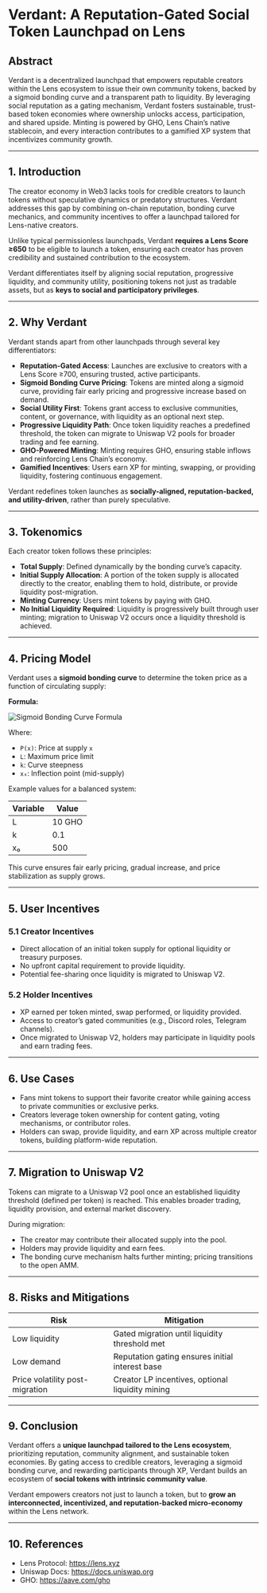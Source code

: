 # Verdant: A Reputation-Gated Social Token Launchpad on Lens

## Abstract

Verdant is a decentralized launchpad that empowers reputable creators within the Lens ecosystem to issue their own community tokens, backed by a sigmoid bonding curve and a transparent path to liquidity. By leveraging social reputation as a gating mechanism, Verdant fosters sustainable, trust-based token economies where ownership unlocks access, participation, and shared upside. Minting is powered by GHO, Lens Chain’s native stablecoin, and every interaction contributes to a gamified XP system that incentivizes community growth.

---

## 1. Introduction

The creator economy in Web3 lacks tools for credible creators to launch tokens without speculative dynamics or predatory structures. Verdant addresses this gap by combining on-chain reputation, bonding curve mechanics, and community incentives to offer a launchpad tailored for Lens-native creators.

Unlike typical permissionless launchpads, Verdant **requires a Lens Score ≥650** to be eligible to launch a token, ensuring each creator has proven credibility and sustained contribution to the ecosystem.

Verdant differentiates itself by aligning social reputation, progressive liquidity, and community utility, positioning tokens not just as tradable assets, but as **keys to social and participatory privileges**.

---

## 2. Why Verdant

Verdant stands apart from other launchpads through several key differentiators:

- **Reputation-Gated Access**: Launches are exclusive to creators with a Lens Score ≥700, ensuring trusted, active participants.
- **Sigmoid Bonding Curve Pricing**: Tokens are minted along a sigmoid curve, providing fair early pricing and progressive increase based on demand.
- **Social Utility First**: Tokens grant access to exclusive communities, content, or governance, with liquidity as an optional next step.
- **Progressive Liquidity Path**: Once token liquidity reaches a predefined threshold, the token can migrate to Uniswap V2 pools for broader trading and fee earning.
- **GHO-Powered Minting**: Minting requires GHO, ensuring stable inflows and reinforcing Lens Chain’s economy.
- **Gamified Incentives**: Users earn XP for minting, swapping, or providing liquidity, fostering continuous engagement.

Verdant redefines token launches as **socially-aligned, reputation-backed, and utility-driven**, rather than purely speculative.

---

## 3. Tokenomics

Each creator token follows these principles:

- **Total Supply**: Defined dynamically by the bonding curve’s capacity.
- **Initial Supply Allocation**: A portion of the token supply is allocated directly to the creator, enabling them to hold, distribute, or provide liquidity post-migration.
- **Minting Currency**: Users mint tokens by paying with GHO.
- **No Initial Liquidity Required**: Liquidity is progressively built through user minting; migration to Uniswap V2 occurs once a liquidity threshold is achieved.

---

## 4. Pricing Model

Verdant uses a **sigmoid bonding curve** to determine the token price as a function of circulating supply:

**Formula:**

![Sigmoid Bonding Curve Formula](A_digital_image_displays_the_sigmoid_curve_formula.png)

Where:

- `P(x)`: Price at supply `x`
- `L`: Maximum price limit
- `k`: Curve steepness
- `x₀`: Inflection point (mid-supply)

Example values for a balanced system:

| Variable | Value  |
|----------|--------|
| L        | 10 GHO |
| k        | 0.1    |
| x₀       | 500    |

This curve ensures fair early pricing, gradual increase, and price stabilization as supply grows.

---

## 5. User Incentives

### 5.1 Creator Incentives
- Direct allocation of an initial token supply for optional liquidity or treasury purposes.
- No upfront capital requirement to provide liquidity.
- Potential fee-sharing once liquidity is migrated to Uniswap V2.

### 5.2 Holder Incentives
- XP earned per token minted, swap performed, or liquidity provided.
- Access to creator’s gated communities (e.g., Discord roles, Telegram channels).
- Once migrated to Uniswap V2, holders may participate in liquidity pools and earn trading fees.

---

## 6. Use Cases

- Fans mint tokens to support their favorite creator while gaining access to private communities or exclusive perks.
- Creators leverage token ownership for content gating, voting mechanisms, or contributor roles.
- Holders can swap, provide liquidity, and earn XP across multiple creator tokens, building platform-wide reputation.

---

## 7. Migration to Uniswap V2

Tokens can migrate to a Uniswap V2 pool once an established liquidity threshold (defined per token) is reached. This enables broader trading, liquidity provision, and external market discovery.

During migration:
- The creator may contribute their allocated supply into the pool.
- Holders may provide liquidity and earn fees.
- The bonding curve mechanism halts further minting; pricing transitions to the open AMM.

---

## 8. Risks and Mitigations

| Risk                   | Mitigation                                     |
|-----------------------|------------------------------------------------|
| Low liquidity          | Gated migration until liquidity threshold met   |
| Low demand             | Reputation gating ensures initial interest base |
| Price volatility post-migration | Creator LP incentives, optional liquidity mining |

---

## 9. Conclusion

Verdant offers a **unique launchpad tailored to the Lens ecosystem**, prioritizing reputation, community alignment, and sustainable token economies. By gating access to credible creators, leveraging a sigmoid bonding curve, and rewarding participants through XP, Verdant builds an ecosystem of **social tokens with intrinsic community value**.

Verdant empowers creators not just to launch a token, but to **grow an interconnected, incentivized, and reputation-backed micro-economy** within the Lens network.

---

## 10. References

- Lens Protocol: https://lens.xyz
- Uniswap Docs: https://docs.uniswap.org
- GHO: https://aave.com/gho
